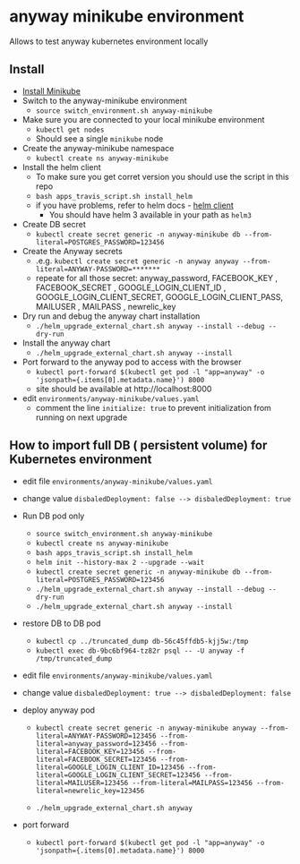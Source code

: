 # anyway minikube environment

Allows to test anyway kubernetes environment locally

## Install

* [Install Minikube](https://kubernetes.io/docs/tasks/tools/install-minikube/)
* Switch to the anyway-minikube environment
  * `source switch_environment.sh anyway-minikube`
* Make sure you are connected to your local minikube environment
  * `kubectl get nodes`
  * Should see a single `minikube` node
* Create the anyway-minikube namespace
  * `kubectl create ns anyway-minikube`
* Install the helm client
  * To make sure you get corret version you should use the script in this repo
  * `bash apps_travis_script.sh install_helm`
  * if you have problems, refer to helm docs - [helm client](https://docs.helm.sh/using_helm/#installing-the-helm-client)
    * You should have helm 3 available in your path as `helm3`
* Create DB secret
  * `kubectl create secret generic -n anyway-minikube db --from-literal=POSTGRES_PASSWORD=123456`
* Create the Anyway secrets
  *  .e.g. `kubectl create secret generic -n anyway anyway --from-literal=ANYWAY-PASSWORD=*******`
  * repeate for all those secret: anyway_password, FACEBOOK_KEY , FACEBOOK_SECRET , GOOGLE_LOGIN_CLIENT_ID , GOOGLE_LOGIN_CLIENT_SECRET, GOOGLE_LOGIN_CLIENT_PASS, MAILUSER , MAILPASS , newrelic_key  
* Dry run and debug the anyway chart installation
  * `./helm_upgrade_external_chart.sh anyway --install --debug --dry-run`
* Install the anyway chart
  * `./helm_upgrade_external_chart.sh anyway --install`
* Port forward to the anyway pod to access with the browser
  * `kubectl port-forward $(kubectl get pod -l "app=anyway" -o 'jsonpath={.items[0].metadata.name}') 8000`
  * site should be available at http://localhost:8000
* edit `environments/anyway-minikube/values.yaml`
  * comment the line `initialize: true` to prevent initialization from running on next upgrade

## How to import full DB ( persistent volume) for Kubernetes environment
* edit file `environments/anyway-minikube/values.yaml`
 * change value `disbaledDeployment: false --> disbaledDeployment: true`
* Run DB pod only
  * `source switch_environment.sh anyway-minikube`
  * `kubectl create ns anyway-minikube`
  * `bash apps_travis_script.sh install_helm`
  * `helm init --history-max 2 --upgrade --wait`
  * `kubectl create secret generic -n anyway-minikube db --from-literal=POSTGRES_PASSWORD=123456`
  * `./helm_upgrade_external_chart.sh anyway --install --debug --dry-run`
  * `./helm_upgrade_external_chart.sh anyway --install`

* restore DB to DB pod
  * `kubectl cp ../truncated_dump db-56c45ffdb5-kjj5w:/tmp`
  * `kubectl exec db-9bc6bf964-tz82r psql -- -U anyway -f /tmp/truncated_dump`
* edit file `environments/anyway-minikube/values.yaml`
* change value `disbaledDeployment: true --> disbaledDeployment: false`
* deploy anyway pod
  * `kubectl create secret generic -n anyway-minikube anyway --from-literal=ANYWAY-PASSWORD=123456 --from-literal=anyway_password=123456 --from-literal=FACEBOOK_KEY=123456 --from-literal=FACEBOOK_SECRET=123456 --from-literal=GOOGLE_LOGIN_CLIENT_ID=123456 --from-literal=GOOGLE_LOGIN_CLIENT_SECRET=123456 --from-literal=MAILUSER=123456 --from-literal=MAILPASS=123456 --from-literal=newrelic_key=123456`

   * `./helm_upgrade_external_chart.sh anyway`
* port forward
  * `kubectl port-forward $(kubectl get pod -l "app=anyway" -o 'jsonpath={.items[0].metadata.name}') 8000`
